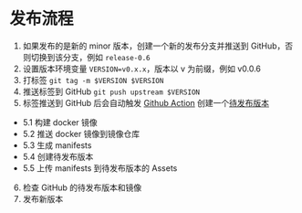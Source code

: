 # 发布流程

1. 如果发布的是新的 minor 版本，创建一个新的发布分支并推送到 GitHub，否则切换到该分支，例如 `release-0.6`
2. 设置版本环境变量 `VERSION=v0.x.x`，版本以 v 为前缀，例如 v0.0.6
3. 打标签 `git tag -m $VERSION $VERSION`
4. 推送标签到 GitHub `git push upstream $VERSION`
5. 标签推送到 GitHub 后会自动触发 [Github Action](https://github.com/smartxworks/cluster-api-provider-elf) 创建一个[待发布版本](https://github.com/smartxworks/cluster-api-provider-elf/releases)
+ 5.1 构建 docker 镜像
+ 5.2 推送 docker 镜像到镜像仓库
+ 5.3 生成 manifests
+ 5.4 创建待发布版本
+ 5.5 上传 manifests 到待发布版本的 Assets
6. 检查 GitHub 的待发布版本和镜像
7. 发布新版本
